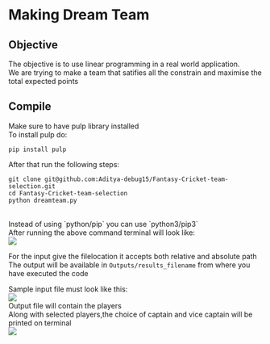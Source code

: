 # Making Dream Team
## Objective
The objective is to use linear programming in a real world application.<br>
We are trying to make a team that satifies all the constrain and maximise the total expected points<br>

## Compile
Make sure to have pulp library installed<br>
To install pulp do:<br>
```
pip install pulp
```
After that run the following steps:<br>
```
git clone git@github.com:Aditya-debug15/Fantasy-Cricket-team-selection.git
cd Fantasy-Cricket-team-selection
python dreamteam.py
```
<br>
Instead of using `python/pip` you can use `python3/pip3`<br>
After running the above command terminal will look like:<br>
<img src="screenshots/1.jpg"><br>

For the input give the filelocation it accepts both relative and absolute path<br>
The output will be available in `Outputs/results_filename` from where you have executed the code<br>

Sample input file must look like this:<br>
<img src="screenshots/2.jpg"><br>
Output file will contain the players<br>
Along with selected players,the choice of captain and vice captain will be printed on terminal<br>
<img src="screenshots/3.jpg"><br>